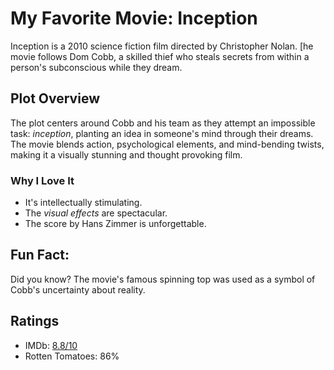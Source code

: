 # My Favorite Movie: Inception

Inception is a 2010 science fiction film directed by Christopher Nolan. [he movie follows Dom Cobb, a skilled thief who steals secrets from within a person's subconscious while they dream.

## Plot Overview
The plot centers around Cobb and his team as they attempt an impossible task: *inception*, planting an idea in someone's mind through their dreams. The movie blends action, psychological elements, and mind-bending twists, making it a visually stunning and thought provoking film.

### Why I Love It
- It's intellectually stimulating.
- The *visual effects* are spectacular.
- The score by Hans Zimmer is unforgettable.
  
## Fun Fact:
Did you know? The movie's famous spinning top was used as a symbol of Cobb's uncertainty about reality.

## Ratings
- IMDb: [8.8/10](https://www.imdb.com/title/tt1375666/)
- Rotten Tomatoes: 86%
